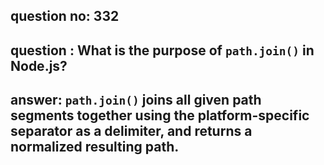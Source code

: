 
      
## question no: 332

## question : What is the purpose of `path.join()` in Node.js?

## answer: `path.join()` joins all given path segments together using the platform-specific separator as a delimiter, and returns a normalized resulting path.
      